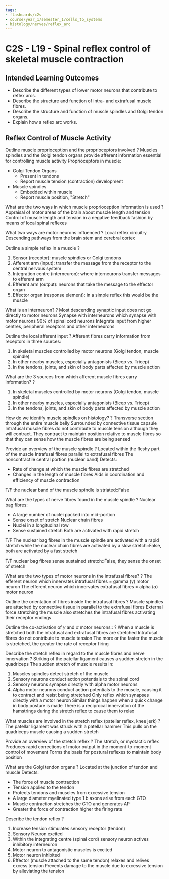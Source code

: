 ```yaml
---
tags:
- flashcards/c2s
- course/year_1/semester_1/cells_to_systems
- histology/nerves/reflex_arc
---
```

# C2S - L19 - Spinal reflex control of skeletal muscle contraction

## Intended Learning Outcomes
- Describe the different types of lower motor neurons that contribute to reflex arcs.
- Describe the structure and function of intra- and extrafusal muscle fibres.
- Describe the structure and function of muscle spindles and Golgi tendon organs.
- Explain how a reflex arc works.

## Reflex Control of Muscle Activity

Outline muscle proprioception and the proprioceptors involved
?
Muscles spindles and the Golgi tendon organs provide afferent information essential for controlling muscle activity
Proprioceptors in muscle:
- Golgi Tendon Organs
  - Present in tendons
  - Report muscle tension (contraction) development
- Muscle spindles
  - Embedded within muscle
  - Report muscle position, "Stretch"

What are the two ways in which muscle proprioception information is used
?
Appraisal of motor areas of the brain about muscle length and tension
Control of muscle length and tension in a negative feedback fashion by means of local spinal reflexes

What two ways are motor neurons influenced
?
Local reflex circuitry
Descending pathways from the brain stem and cerebral cortex

Outline a simple reflex in a muscle
?
1. Sensor (receptor): muscle spindles or Golgi tendons
2. Afferent arm (input): transfer the message from the receptor to the central nervous system
3. Integration centre (interneuron): where interneurons transfer messages to efferent arm
4. Efferent arm (output): neurons that take the message to the effector organ
5. Effector organ (response element): in a simple reflex this would be the muscle

What is an interneuron?
?
Most descending synaptic input does not go directly to motor neurons
Synapse with interneurons which synapse with motor neurons
90% of spinal cord neurons
Integrate input from higher centres, peripheral receptors and other interneurons

Outline the local afferent input
?
Afferent fibres carry information from receptors in three sources:
1. In skeletal muscles controlled by motor neurons (Golgi tendon, muscle spindle)
2. In other nearby muscles, especially antagonists (Bicep vs. Tricep)
3. In the tendons, joints, and skin of body parts affected by muscle action

What are the 3 sources from which afferent muscle fibres carry information?
?
1. In skeletal muscles controlled by motor neurons (Golgi tendon, muscle spindle)
2. In other nearby muscles, especially antagonists (Bicep vs. Tricep)
3. In the tendons, joints, and skin of body parts affected by muscle action

How do we identify muscle spindles on histology?
?
Transverse section through the entire muscle belly
Surrounded by connective tissue capsule
Intrafusal muscle fibres do not contribute to muscle tension although they will contract. They contract to maintain position relative to muscle fibres so that they can sense how the muscle fibres are being sensed

Provide an overview of the muscle spindle
?
Located within the fleshy part of the muscle
Intrafusal fibres parallel to extrafusal fibres
The noncontractile central portion (nuclear band)
Detects:
- Rate of change at which the muscle fibres are stretched
- Changes in the length of muscle fibres
Aids in coordination and efficiency of muscle contraction

T/F the nuclear band of the muscle spindle is striated::False

What are the types of nerve fibres found in the muscle spindle
?
Nuclear bag fibres:
- A large number of nuclei packed into mid-portion
- Sense onset of stretch
Nuclear chain fibres
- Nuclei in a longitudinal row
- Sense sustained stretch
Both are activated with rapid stretch

T/F The nuclear bag fibres in the muscle spindle are activated with a rapid stretch while the nuclear chain fibres are activated by a slow stretch::False, both are activated by a fast stretch

T/F nuclear bag fibres sense sustained stretch::False, they sense the onset of stretch

What are the two types of motor neurons in the intrafusal fibres?
?
The efferent neuron which innervates intrafusal fibres = gamma ($\gamma$) motor neuron
The efferent neuron which innervates extrafusal fibres = alpha ($\alpha$) motor neuron

Outline the orientation of fibres inside the intrafusal fibres
?
Muscle spindles are attached by connective tissue in parallel to the extrafusal fibres
External force stretching the muscle also stretches the intrafusal fibres activating their receptor endings

Outline the co-activation of $\gamma$ and $\alpha$ motor neurons::
?
When a muscle is stretched both the intrafusal and extrafusal fibres are stretched
Intrafusal fibres do not contribute to muscle tension
The more or the faster the muscle is stretched, the greater the rate of receptor firing

Describe the stretch reflex in regard to the muscle fibres and nerve innervation
?
Striking of the patellar ligament causes a sudden stretch in the quadriceps
The sudden stretch of muscle results in:
1. Muscles spindles detect stretch of the muscle
2. Sensory neurons conduct action potentials to the spinal cord
3. Sensory neurons synapse directly with alpha motor neurons
4. Alpha motor neurons conduct action potentials to the muscle, causing it to contract and resist being stretched
Only reflex which synapses directly with a motor neuron
Similar things happen when a quick change in body posture is made
There is a reciprocal innervation of the hamstrings during the stretch reflex to cause them to relax

What muscles are involved in the stretch reflex (patellar reflex, knee jerk)
?
The patellar ligament was struck with a patellar hammer
This pulls on the quadriceps muscle causing a sudden stretch

Provide an overview of the stretch reflex
?
The stretch, or myotactic reflex
Produces rapid corrections of motor output in the moment-to-moment control of movement
Forms the basis for postural reflexes to maintain body position

What are the Golgi tendon organs
?
Located at the junction of tendon and muscle
Detects:
- The force of muscle contraction
- Tension applied to the tendon
- Protects tendons and muscles from excessive tension
- A large diameter myelinated type 1 b axons arise from each GTO
- Muscle contraction stretches the GTO and generates AP
- Greater the force of contraction higher the firing rate

Describe the tendon reflex
?
1. Increase tension stimulates sensory receptor (tendon)
2. Sensory Neuron excited
3. Within the integrating centre (spinal cord) sensory neuron actives inhibitory interneuron
4. Motor neuron to antagonistic muscles is excited
5. Motor neuron inhibited
6. Effector (muscle attached to the same tendon) relaxes and relives excess tension
Prevents damage to the muscle due to excessive tension by alleviating the tension

